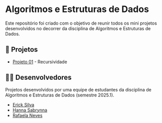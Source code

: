 # Algoritmos e Estruturas de Dados
Este repositório foi criado com o objetivo de reunir todos os mini projetos desenvolvidos no decorrer da disciplina de Algoritmos e Estruturas de Dados.

## 📂 Projetos

* [Projeto 01](https://github.com/hannasabrynna/Blog-PHP/tree/main/Blog) - Recursividade

## 👨‍💻 Desenvolvedores

Projetos desenvolvidos por uma equipe de estudantes da disciplina de Algoritmos e Estruturas de Dados (semestre 2025.1).

* [Erick Silva](https://github.com/ErickSilva-s)
* [Hanna Sabrynna](https://github.com/hannasabrynna)
* [Rafaela Neves](https://github.com/rafxhs)
